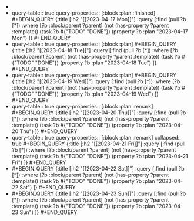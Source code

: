 -
- query-table:: true
  query-properties:: [:block :plan :finished]
  #+BEGIN_QUERY
  {:title [:h2 "[[2023-04-17 Mon]]"]
   :query [:find (pull ?b [*])
       :where
       [?b :block/parent ?parent]
       (not (has-property ?parent :template))
       (task ?b #{"TODO" "DONE"})
       (property ?b :plan "2023-04-17 Mon")
  ]}
  #+END_QUERY
- query-table:: true
  query-properties:: [:block :plan]
  #+BEGIN_QUERY
  {:title [:h2 "[[2023-04-18 Tue]]"]
   :query [:find (pull ?b [*])
       :where
       [?b :block/parent ?parent]
       (not (has-property ?parent :template))
       (task ?b #{"TODO" "DONE"})
       (property ?b :plan "2023-04-18 Tue")
  ]}
  #+END_QUERY
- query-table:: true
  query-properties:: [:block :plan]
  #+BEGIN_QUERY
  {:title [:h2 "[[2023-04-19 Wed]]"]
   :query [:find (pull ?b [*])
       :where
       [?b :block/parent ?parent]
       (not (has-property ?parent :template))
       (task ?b #{"TODO" "DONE"})
       (property ?b :plan "2023-04-19 Wed")
  ]}
  #+END_QUERY
- query-table:: true
  query-properties:: [:block :plan :remark]
  #+BEGIN_QUERY
  {:title [:h2 "[[2023-04-20 Thu]]"]
   :query [:find (pull ?b [*])
       :where
       [?b :block/parent ?parent]
       (not (has-property ?parent :template))
       (task ?b #{"TODO" "DONE"})
       (property ?b :plan "2023-04-20 Thu")
  ]}
  #+END_QUERY
- query-table:: true
  query-properties:: [:block :plan :remark]
  collapsed:: true
  #+BEGIN_QUERY
  {:title [:h2 "[[2023-04-21 Fri]]"]
   :query [:find (pull ?b [*])
       :where
       [?b :block/parent ?parent]
       (not (has-property ?parent :template))
       (task ?b #{"TODO" "DONE"})
       (property ?b :plan "2023-04-21 Fri")
  ]}
  #+END_QUERY
- #+BEGIN_QUERY
  {:title [:h2 "[[2023-04-22 Sat]]"]
   :query [:find (pull ?b [*])
       :where
       [?b :block/parent ?parent]
       (not (has-property ?parent :template))
       (task ?b #{"TODO" "DONE"})
       (property ?b :plan "2023-04-22 Sat")
  ]}
  #+END_QUERY
- #+BEGIN_QUERY
  {:title [:h2 "[[2023-04-23 Sun]]"]
   :query [:find (pull ?b [*])
       :where
       [?b :block/parent ?parent]
       (not (has-property ?parent :template))
       (task ?b #{"TODO" "DONE"})
       (property ?b :plan "2023-04-23 Sun")
  ]}
  #+END_QUERY